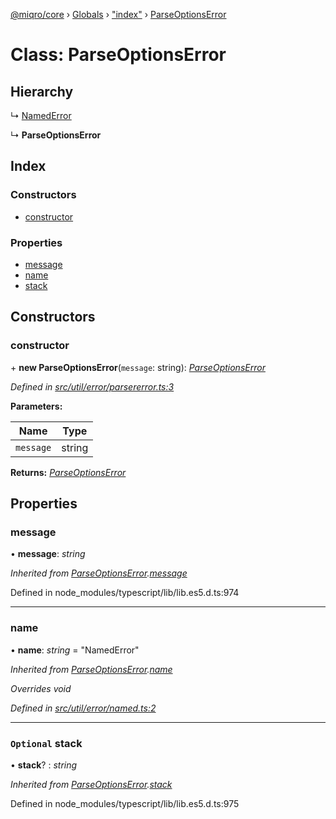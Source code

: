 [@miqro/core](../README.md) › [Globals](../globals.md) › ["index"](../modules/_index_.md) › [ParseOptionsError](_index_.parseoptionserror.md)

# Class: ParseOptionsError

## Hierarchy

  ↳ [NamedError](_util_error_named_.namederror.md)

  ↳ **ParseOptionsError**

## Index

### Constructors

* [constructor](_index_.parseoptionserror.md#constructor)

### Properties

* [message](_index_.parseoptionserror.md#message)
* [name](_index_.parseoptionserror.md#name)
* [stack](_index_.parseoptionserror.md#optional-stack)

## Constructors

###  constructor

\+ **new ParseOptionsError**(`message`: string): *[ParseOptionsError](_index_.parseoptionserror.md)*

*Defined in [src/util/error/parsererror.ts:3](https://github.com/claukers/miqro-core/blob/05bc2b3/src/util/error/parsererror.ts#L3)*

**Parameters:**

Name | Type |
------ | ------ |
`message` | string |

**Returns:** *[ParseOptionsError](_index_.parseoptionserror.md)*

## Properties

###  message

• **message**: *string*

*Inherited from [ParseOptionsError](_index_.parseoptionserror.md).[message](_index_.parseoptionserror.md#message)*

Defined in node_modules/typescript/lib/lib.es5.d.ts:974

___

###  name

• **name**: *string* = "NamedError"

*Inherited from [ParseOptionsError](_index_.parseoptionserror.md).[name](_index_.parseoptionserror.md#name)*

*Overrides void*

*Defined in [src/util/error/named.ts:2](https://github.com/claukers/miqro-core/blob/05bc2b3/src/util/error/named.ts#L2)*

___

### `Optional` stack

• **stack**? : *string*

*Inherited from [ParseOptionsError](_index_.parseoptionserror.md).[stack](_index_.parseoptionserror.md#optional-stack)*

Defined in node_modules/typescript/lib/lib.es5.d.ts:975
